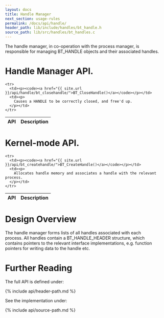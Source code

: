 ```yaml
---
layout: docs
title: Handle Manager
next_section: usage-rules
permalink: /docs/api/handle/
header_path: lib/include/handles/bt_handle.h
source_path: lib/src/handles/bt_handles.c
---
```


The handle manager, in co-operation with the process manager, is responsible for managing BT_HANDLE objects and
their associated handles.

# Handle Manager API.

<div class="mobile-side-scroller">
<table>
  <thead>
    <tr>
      <th>API</th>
      <th>Description</th>
    </tr>
  </thead>
  <tbody>

	<tr>
      <td><p><code><a href="{{ site.url }}/api/handle/bt_closehandle/">BT_CloseHandle()</a></code></p></td>
      <td><p>
		Causes a HANDLE to be correctly closed, and free'd up.
      </p></td>
    </tr>

  </tbody>
</table>
</div>

# Kernel-mode API.

<div class="mobile-side-scroller">
<table>
  <thead>
    <tr>
      <th>API</th>
      <th>Description</th>
    </tr>
  </thead>
  <tbody>

	<tr>
      <td><p><code><a href="{{ site.url }}/api/bt_createhandle/">BT_CreateHandle()</a></code></p></td>
      <td><p>
		Allocates handle memory and associates a handle with the relevant process.
      </p></td>
    </tr>

  </tbody>
</table>
</div>

# Design Overview
The handle manager forms lists of all handles associated with each process.
All handles contain a BT_HANDLE_HEADER structure, which contains pointers to the relevant interface implementations,
e.g. function pointers for writing data to the handle etc.

# Further Reading

The full API is defined under:

{% include api/header-path.md %}

See the implementation under:

{% include api/source-path.md %}
